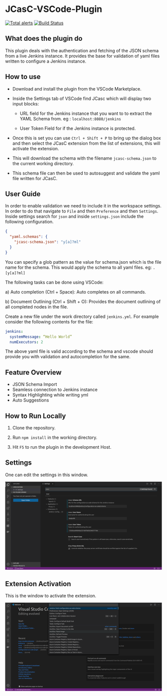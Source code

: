 # JCasC-VSCode-Plugin

[![Total alerts](https://img.shields.io/lgtm/alerts/g/sladyn98/JCasC-VSCode-Plugin.svg?logo=lgtm&logoWidth=18)](https://lgtm.com/projects/g/sladyn98/JCasC-VSCode-Plugin/alerts/)
[![Build Status](https://dev.azure.com/jcasc-vscode-extension/jcasc-vscode-extension/_apis/build/status/jenkinsci.jcasc-vscode-extension?branchName=master)](https://dev.azure.com/jcasc-vscode-extension/jcasc-vscode-extension/_build/latest?definitionId=1&branchName=master)

## What does the plugin do

This plugin deals with the authentication and fetching of the JSON schema from a live Jenkins instance.
It provides the base for validation of yaml files written to configure a Jenkins instance.

## How to use

- Download and install the plugin from the VSCode Marketplace.
- Inside the Settings tab of VSCode find JCasc which will display two input blocks:

  - URL field for the Jenkins instance that you want to to extract the YAML Schema from.
    eg : `localhost:8080/jenkins`

  - User Token Field for if the Jenkins instance is protected.

- Once this is set you can use `Ctrl + Shift + P` to bring up the dialog box and then select the JCasC extension from the list of extensions, this will activate the extension.
- This will download the schema with the filename `jcasc-schema.json` to the current working directory.
- This schema file can then be used to autosuggest and validate the yaml file written for JCasC.

## User Guide

In order to enable validation we need to include it in the workspace settings. In order to do that
navigate to `File` and then `Preference` and then `Settings`. Inside settings search for `json` and inside `settings.json` include the following configuration.

```json
{
  "yaml.schemas": {
    "jcasc-schema.json": "y[a]?ml"
  }
}
```

You can specify a glob pattern as the value for schema.json which is the file name for the schema. This would apply the schema to all yaml files. eg: `.[y[a]?ml]`

The following tasks can be done using VSCode:

a) Auto completion (Ctrl + Space):
Auto completes on all commands.

b) Document Outlining (Ctrl + Shift + O):
Provides the document outlining of all completed nodes in the file.

Create a new file under the work directory called `jenkins.yml`. For example consider the following contents for the file:

```yaml
jenkins:
  systemMessage: “Hello World”
  numExecutors: 2
```

The above yaml file is valid according to the schema and vscode should provide you with validation and autocompletion for the same.

## Feature Overview

- JSON Schema Import
- Seamless connection to Jenkins instance
- Syntax Highlighting while writing yml
- Auto Suggestions

## How to Run Locally

1. Clone the repository.

2. Run `npm install` in the working directory.

3. Hit `F5` to run the plugin in the development Host.

## Settings

One can edit the settings in this window.

<p align="center">
  <img src="images/settings.png" alt="Settings screenshot 1" width="738">
</p>

## Extension Activation

This is the window to activate the extension.

<p align="center">
  <img src="images/extensionWindow.png" alt="Activation Window screenshot 1" width="738">
</p>
